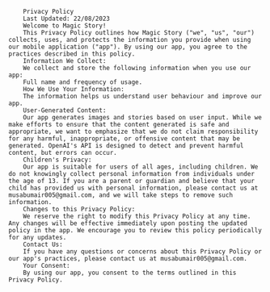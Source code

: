 
        Privacy Policy
        Last Updated: 22/08/2023
        Welcome to Magic Story!
        This Privacy Policy outlines how Magic Story ("we", "us", "our") collects, uses, and protects the information you provide when using our mobile application ("app"). By using our app, you agree to the practices described in this policy.
        Information We Collect:
        We collect and store the following information when you use our app:
        Full name and frequency of usage. 
        How We Use Your Information:
        The information helps us understand user behaviour and improve our app.
        User-Generated Content:
        Our app generates images and stories based on user input. While we make efforts to ensure that the content generated is safe and appropriate, we want to emphasize that we do not claim responsibility for any harmful, inappropriate, or offensive content that may be generated. OpenAI's API is designed to detect and prevent harmful content, but errors can occur.
        Children's Privacy:
        Our app is suitable for users of all ages, including children. We do not knowingly collect personal information from individuals under the age of 13. If you are a parent or guardian and believe that your child has provided us with personal information, please contact us at musabumair005@gmail.com, and we will take steps to remove such information.
        Changes to this Privacy Policy:
        We reserve the right to modify this Privacy Policy at any time. Any changes will be effective immediately upon posting the updated policy in the app. We encourage you to review this policy periodically for any updates.
        Contact Us:
        If you have any questions or concerns about this Privacy Policy or our app's practices, please contact us at musabumair005@gmail.com.
        Your Consent:
        By using our app, you consent to the terms outlined in this Privacy Policy.
